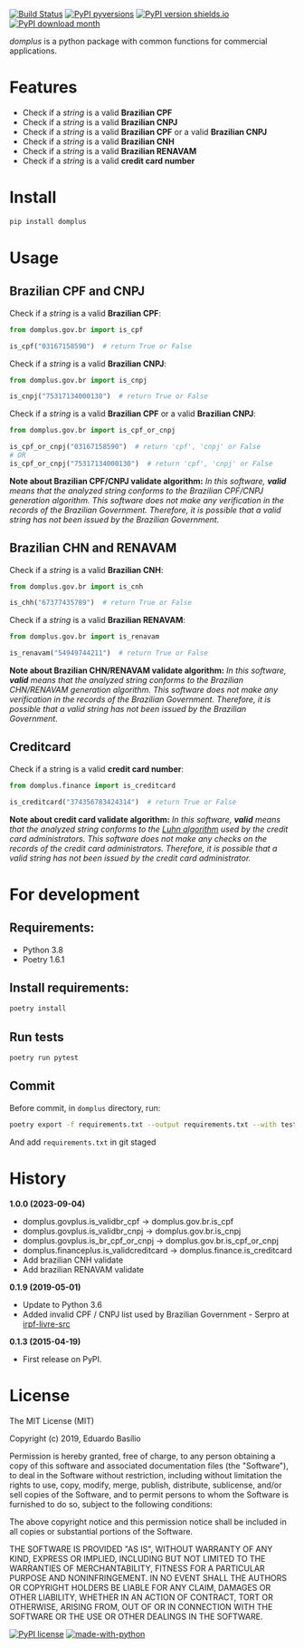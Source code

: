 [![Build Status](https://app.travis-ci.com/edubasilio/domplus.svg?branch=master)](https://app.travis-ci.com/edubasilio/domplus)
[![PyPI pyversions](https://img.shields.io/pypi/pyversions/domplus.svg)](https://pypi.python.org/pypi/domplus/)
[![PyPI version shields.io](https://img.shields.io/pypi/v/domplus.svg)](https://pypi.python.org/pypi/domplus/)
[![PyPI download month](https://img.shields.io/pypi/dm/domplus.svg)](https://pypi.python.org/pypi/domplus/)

_domplus_ is a python package with common functions for commercial applications.

# **Features**
* Check if a _string_ is a valid **Brazilian CPF**
* Check if a _string_ is a valid **Brazilian CNPJ**
* Check if a _string_ is a valid **Brazilian CPF** or a valid **Brazilian CNPJ**
* Check if a _string_ is a valid **Brazilian CNH**
* Check if a _string_ is a valid **Brazilian RENAVAM**
* Check if a _string_ is a valid **credit card number**

# **Install**
```sh
pip install domplus
```

# **Usage**
## Brazilian CPF and CNPJ
Check if a _string_ is a valid **Brazilian CPF**:

```python
from domplus.gov.br import is_cpf

is_cpf("03167158590")  # return True or False
```

Check if a _string_ is a valid **Brazilian CNPJ**:

```python
from domplus.gov.br import is_cnpj

is_cnpj("75317134000130")  # return True or False
```

Check if a _string_ is a valid **Brazilian CPF** or a valid **Brazilian CNPJ**:

```python
from domplus.gov.br import is_cpf_or_cnpj

is_cpf_or_cnpj("03167158590")  # return 'cpf', 'cnpj' or False
# OR
is_cpf_or_cnpj("75317134000130")  # return 'cpf', 'cnpj' or False
```

**Note about Brazilian CPF/CNPJ validate algorithm:** _In this software, **valid** means that the analyzed string conforms to the Brazilian CPF/CNPJ generation algorithm. This software does not make any verification in the records of the Brazilian Government. Therefore, it is possible that a valid string has not been issued by the Brazilian Government._

## Brazilian CHN and RENAVAM
Check if a _string_ is a valid **Brazilian CNH**:

```python
from domplus.gov.br import is_cnh

is_chh("67377435789")  # return True or False
```

Check if a _string_ is a valid **Brazilian RENAVAM**:

```python
from domplus.gov.br import is_renavam

is_renavam("54949744211")  # return True or False
```

**Note about Brazilian CHN/RENAVAM validate algorithm:** _In this software, **valid** means that the analyzed string conforms to the Brazilian CHN/RENAVAM generation algorithm. This software does not make any verification in the records of the Brazilian Government. Therefore, it is possible that a valid string has not been issued by the Brazilian Government._

## **Creditcard**
Check if a string is a valid **credit card number**:

```python
from domplus.finance import is_creditcard

is_creditcard("374356783424314")  # return True or False
```

**Note about credit card validate algorithm:** _In this software, **valid** means that the analyzed string conforms to the [Luhn algorithm](https://en.wikipedia.org/wiki/Luhn_algorithm "Luhn algorithm") used by the credit card administrators. This software does not make any checks on the records of the credit card administrators. Therefore, it is possible that a valid string has not been issued by the credit card administrator._

# For development
## Requirements:
* Python 3.8
* Poetry 1.6.1

## Install requirements:
```sh
poetry install
```

## Run tests
```sh
poetry run pytest
```

## Commit
Before commit, in `domplus` directory, run:
```sh
poetry export -f requirements.txt --output requirements.txt --with test
```
And add `requirements.txt` in git staged

# History
**1.0.0 (2023-09-04)**
* domplus.govplus.is_validbr_cpf -> domplus.gov.br.is_cpf
* domplus.govplus.is_validbr_cnpj -> domplus.gov.br.is_cnpj
* domplus.govplus.is_br_cpf_or_cnpj -> domplus.gov.br.is_cpf_or_cnpj
* domplus.financeplus.is_validcreditcard -> domplus.finance.is_creditcard
* Add brazilian CNH validate
* Add brazilian RENAVAM validate

**0.1.9 (2019-05-01)**
* Update to Python 3.6
* Added invalid CPF / CNPJ list used by Brazilian Government - Serpro at [irpf-livre-src](http://www.fsfla.org/~lxoliva/fsfla/irpf-livre/2009/r6675/irpf-livre-src.tar.bz2)

**0.1.3 (2015-04-19)**
* First release on PyPI.

# **License**
The MIT License (MIT)

Copyright (c) 2019, Eduardo Basílio

Permission is hereby granted, free of charge, to any person obtaining a copy of this software and associated documentation files (the "Software"), to deal in the Software without restriction, including without limitation the rights to use, copy, modify, merge, publish, distribute, sublicense, and/or sell copies of the Software, and to permit persons to whom the Software is furnished to do so, subject to the following conditions:

The above copyright notice and this permission notice shall be included in all copies or substantial portions of the Software.

THE SOFTWARE IS PROVIDED "AS IS", WITHOUT WARRANTY OF ANY KIND, EXPRESS OR IMPLIED, INCLUDING BUT NOT LIMITED TO THE WARRANTIES OF MERCHANTABILITY, FITNESS FOR A PARTICULAR PURPOSE AND NONINFRINGEMENT. IN NO EVENT SHALL THE AUTHORS OR COPYRIGHT HOLDERS BE LIABLE FOR ANY CLAIM, DAMAGES OR OTHER LIABILITY, WHETHER IN AN ACTION OF CONTRACT, TORT OR OTHERWISE, ARISING FROM, OUT OF OR IN CONNECTION WITH THE SOFTWARE OR THE USE OR OTHER DEALINGS IN THE SOFTWARE.

[![PyPI license](https://img.shields.io/pypi/l/domplus.svg)](https://pypi.python.org/pypi/domplus/)
[![made-with-python](https://img.shields.io/badge/Made%20with-Python-1f425f.svg)](https://www.python.org/)
